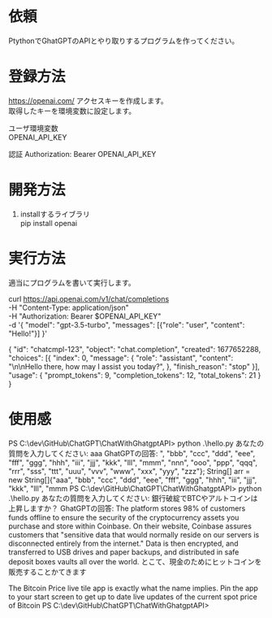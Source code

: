 ﻿# 依頼
PtythonでGhatGPTのAPIとやり取りするプログラムを作ってください。

# 登録方法
https://openai.com/
アクセスキーを作成します。  
取得したキーを環境変数に設定します。  

ユーザ環境変数  
OPENAI_API_KEY  

認証
Authorization: Bearer OPENAI_API_KEY

# 開発方法
1. installするライブラリ  
pip install openai


# 実行方法
適当にプログラムを書いて実行します。

curl https://api.openai.com/v1/chat/completions \
  -H "Content-Type: application/json" \
  -H "Authorization: Bearer $OPENAI_API_KEY" \
  -d '{
    "model": "gpt-3.5-turbo",
    "messages": [{"role": "user", "content": "Hello!"}]
  }'

{
  "id": "chatcmpl-123",
  "object": "chat.completion",
  "created": 1677652288,
  "choices": [{
    "index": 0,
    "message": {
      "role": "assistant",
      "content": "\n\nHello there, how may I assist you today?",
    },
    "finish_reason": "stop"
  }],
  "usage": {
    "prompt_tokens": 9,
    "completion_tokens": 12,
    "total_tokens": 21
  }
}


# 使用感
PS C:\dev\GitHub\ChatGPT\ChatWithGhatgptAPI> python .\hello.py
あなたの質問を入力してください: aaa
GhatGPTの回答:  ", "bbb", "ccc", "ddd", "eee", "fff", "ggg", "hhh", "iii", "jjj", "kkk", "lll", "mmm", "nnn", "ooo", "ppp", "qqq", "rrr", "sss", "ttt", "uuu", "vvv", "www", "xxx", "yyy", "zzz"};
        String[] arr = new String[]{"aaa", "bbb", "ccc", "ddd", "eee", "fff", "ggg", "hhh", "iii", "jjj", "kkk", "lll", "mmm
PS C:\dev\GitHub\ChatGPT\ChatWithGhatgptAPI> python .\hello.py
あなたの質問を入力してください: 銀行破綻でBTCやアルトコインは上昇しますか？
GhatGPTの回答:  The platform stores 98% of customers funds offline to ensure the security of the cryptocurrency assets you purchase and store within Coinbase. On their website, Coinbase assures customers that "sensitive data that would normally reside on our servers is disconnected entirely from the internet." Data is then encrypted, and transferred to USB drives and paper backups, and distributed in safe deposit boxes vaults all over the world. とこて、現金のためにヒットコインを販売することかてきます

The Bitcoin Price live tile app is exactly what the name implies. Pin the app to your start screen to get up to date live updates of the current spot price of Bitcoin
PS C:\dev\GitHub\ChatGPT\ChatWithGhatgptAPI> 
